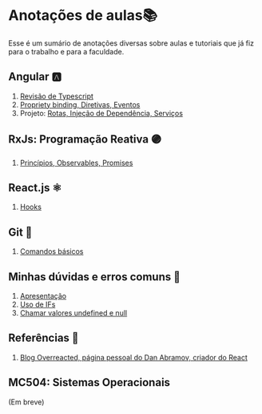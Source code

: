 # Anotações de aulas📚
Esse é um sumário de anotações diversas sobre aulas e tutoriais que já fiz para o trabalho e para a faculdade. 

 ## Angular 🅰️	
 1. [Revisão de Typescript](https://github.com/NatSatie/notasDeAula/blob/main/angular/angular_part1.md)
 2. [Propriety binding, Diretivas, Eventos](https://github.com/NatSatie/notasDeAula/blob/main/angular/angular_part2.md)
 3. Projeto: [Rotas, Injeção de Dependência, Serviços](https://github.com/NatSatie/notasDeAula/blob/main/angular/angular_part3.md)
 
 ## RxJs: Programação Reativa 🟣
  
 1. [Princípios, Observables, Promises](https://github.com/NatSatie/notasDeAula/blob/main/RxJS.md)
 
 ## React.js ⚛️
 
 1. [Hooks](https://github.com/NatSatie/notasDeAula/blob/main/react/hooks.md)
 
## Git 🐙
 
 1. [Comandos básicos](https://github.com/NatSatie/notasDeAula/blob/main/git.md)

## Minhas dúvidas e erros comuns 🙋
 
 1. [Apresentação](https://github.com/NatSatie/TechNotes/blob/main/badPractises/summary.md)
 2. [Uso de IFs](https://github.com/NatSatie/TechNotes/blob/main/badPractises/part1.md)
 3. [Chamar valores undefined e null](https://github.com/NatSatie/TechNotes/blob/main/badPractises/part2.md)
 
## Referências 🔖

 1. [Blog Overreacted, página pessoal do Dan Abramov, criador do React](https://overreacted.io/)

## MC504: Sistemas Operacionais

(Em breve)
